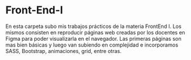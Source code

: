# Front-End-I

En esta carpeta subo mis trabajos prácticos de la materia FrontEnd I.
Los mismos consisten en reproducir páginas web creadas por los docentes en Figma para poder visualizarla en el navegador.
Las primeras páginas son mas bien básicas y luego van subiendo en complejidad e incorporamos SASS, Bootstrap, animaciones, grid, entre otras.
